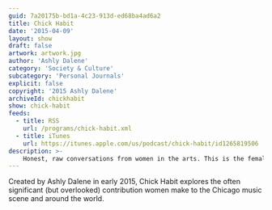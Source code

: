 ```yaml
---
guid: 7a20175b-bd1a-4c23-913d-ed68ba4ad6a2
title: Chick Habit
date: '2015-04-09'
layout: show 
draft: false 
artwork: artwork.jpg
author: 'Ashly Dalene'
category: 'Society & Culture'
subcategory: 'Personal Journals'
explicit: false
copyright: '2015 Ashly Dalene'
archiveId: chickhabit
show: chick-habit
feeds:
  - title: RSS
    url: /programs/chick-habit.xml
  - title: iTunes
    url: https://itunes.apple.com/us/podcast/chick-habit/id1265819506
description: >-
    Honest, raw conversations from women in the arts. This is the female perspective you've been looking for.
---
```

Created by Ashly Dalene in early 2015, Chick Habit explores the often significant (but overlooked) contribution women make to the Chicago music scene and around the world.
